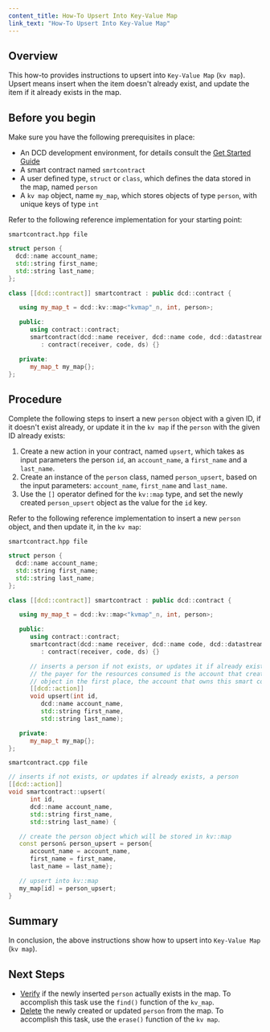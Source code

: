 ```yaml
---
content_title: How-To Upsert Into Key-Value Map
link_text: "How-To Upsert Into Key-Value Map"
---
```


## Overview

This how-to provides instructions to upsert into `Key-Value Map` (`kv map`). Upsert means insert when the item doesn't already exist, and update the item if it already exists in the map.

## Before you begin

Make sure you have the following prerequisites in place:

* An DCD development environment, for details consult the [Get Started Guide](https://developers.dcd.io/welcome/latest/getting-started-guide/index)
* A smart contract named `smrtcontract`
* A user defined type, `struct` or `class`, which defines the data stored in the map, named `person`
* A `kv map` object, name `my_map`, which stores objects of type `person`, with unique keys of type `int`

Refer to the following reference implementation for your starting point:

`smartcontract.hpp file`

```cpp
struct person {
  dcd::name account_name;
  std::string first_name;
  std::string last_name;
};

class [[dcd::contract]] smartcontract : public dcd::contract {

   using my_map_t = dcd::kv::map<"kvmap"_n, int, person>;

   public:
      using contract::contract;
      smartcontract(dcd::name receiver, dcd::name code, dcd::datastream<const char*> ds)
         : contract(receiver, code, ds) {}

   private:
      my_map_t my_map{};
};
```

## Procedure

Complete the following steps to insert a new `person` object with a given ID, if it doesn't exist already, or update it in the `kv map` if the `person` with the given ID already exists:

1. Create a new action in your contract, named `upsert`, which takes as input parameters the person `id`, an `account_name`, a `first_name` and a `last_name`.
2. Create an instance of the `person` class, named `person_upsert`, based on the input parameters: `account_name`, `first_name` and `last_name`.
3. Use the `[]` operator defined for the `kv::map` type, and set the newly created `person_upsert` object as the value for the `id` key.

Refer to the following reference implementation to insert a new `person` object, and then update it, in the `kv map`:

`smartcontract.hpp file`

```cpp
struct person {
  dcd::name account_name;
  std::string first_name;
  std::string last_name;
};

class [[dcd::contract]] smartcontract : public dcd::contract {

   using my_map_t = dcd::kv::map<"kvmap"_n, int, person>;

   public:
      using contract::contract;
      smartcontract(dcd::name receiver, dcd::name code, dcd::datastream<const char*> ds)
         : contract(receiver, code, ds) {}

      // inserts a person if not exists, or updates it if already exists.
      // the payer for the resources consumed is the account that created the kv::map
      // object in the first place, the account that owns this smart contract.
      [[dcd::action]]
      void upsert(int id,
         dcd::name account_name,
         std::string first_name,
         std::string last_name);

   private:
      my_map_t my_map{};
};
```

`smartcontract.cpp file`

```cpp
// inserts if not exists, or updates if already exists, a person
[[dcd::action]]
void smartcontract::upsert(
      int id,
      dcd::name account_name,
      std::string first_name,
      std::string last_name) {

   // create the person object which will be stored in kv::map
   const person& person_upsert = person{
      account_name = account_name,
      first_name = first_name,
      last_name = last_name};

   // upsert into kv::map
   my_map[id] = person_upsert;
}
```

## Summary

In conclusion, the above instructions show how to upsert into `Key-Value Map` (`kv map`).

## Next Steps

* [Verify](70_how-to-find-in-kv-map.md) if the newly inserted `person` actually exists in the map. To accomplish this task use the `find()` function of the `kv_map`.
* [Delete](40_how-to-delete-from-kv-map.md) the newly created or updated `person` from the map. To accomplish this task, use the `erase()` function of the `kv map`.

